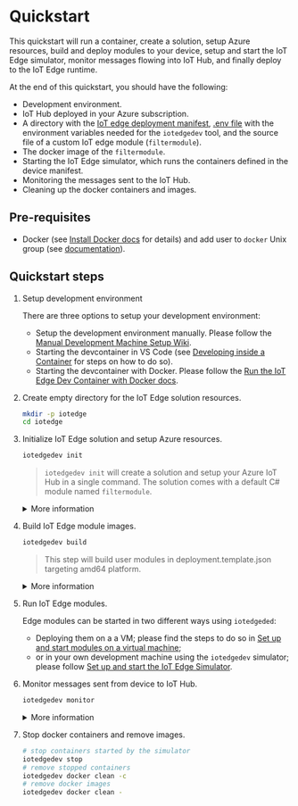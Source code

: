 # Quickstart

This quickstart will run a container, create a solution, setup Azure resources, build and deploy modules to your device, setup and start the IoT Edge simulator, monitor messages flowing into IoT Hub, and finally deploy to the IoT Edge runtime.

At the end of this quickstart, you should have the following:

- Development environment.
- IoT Hub deployed in your Azure subscription.
- A directory with the [IoT edge deployment manifest](https://docs.microsoft.com/en-us/azure/iot-edge/module-composition?view=iotedge-2020-11), [.env file](.env.tmp) with the environment variables needed for the `iotedgedev` tool, and the source file of a custom IoT edge module (`filtermodule`).
- The docker image of the `filtermodule`.
- Starting the IoT Edge simulator, which runs the containers defined in the device manifest.
- Monitoring the messages sent to the IoT Hub.
- Cleaning up the docker containers and images.

## Pre-requisites

- Docker (see [Install Docker docs](Install-Docker.md) for details) and add user to `docker` Unix group (see [documentation](https://docs.docker.com/engine/install/linux-postinstall/)).

## Quickstart steps

1. Setup development environment

    There are three options to setup your development environment:

    - Setup the development environment manually. Please follow the [Manual Development Machine Setup Wiki](https://github.com/Azure/iotedgedev/wiki/manual-dev-machine-setup).
    - Starting the devcontainer in VS Code (see [Developing inside a Container](https://code.visualstudio.com/docs/remote/containers) for steps on how to do so).
    - Starting the devcontainer with Docker. Please follow the [Run the IoT Edge Dev Container with Docker docs](Run-Devcontainer-Docker.md).

2. Create empty directory for the IoT Edge solution resources.

   ```sh
   mkdir -p iotedge
   cd iotedge
   ```

3. Initialize IoT Edge solution and setup Azure resources.

    ```sh
    iotedgedev init
    ```

    > `iotedgedev init` will create a solution and setup your Azure IoT Hub in a single command. The solution comes with a default C# module named `filtermodule`.

    <details>
    <summary>More information</summary>

    1. You will see structure of current folder like below:

    ```tree
        │  .env
        │  .gitignore
        │  deployment.debug.template.json
        │  deployment.template.json
        │
        ├─.vscode
        │      launch.json
        │
        └─modules
            └─filtermodule
                │  .gitignore
                │  Dockerfile.amd64
                │  Dockerfile.amd64.debug
                │  Dockerfile.arm32v7
                │  Dockerfile.windows-amd64
                │  filtermodule.csproj
                │  module.json
                │  Program.cs
    ```

    1. Open `.env` file, you will see the `IOTHUB_CONNECTION_STRING` and `DEVICE_CONNECTION_STRING` environment variables filled correctly.
    2. Open `deployment.template.json` file.
        1. You will see below section in the modules section:

        ```json
        "filtermodule": {
            "version": "1.0",
            "type": "docker",
            "status": "running",
            "restartPolicy": "always",
            "settings": {
                "image": "${MODULES.filtermodule}",
                "createOptions": {}
            }
        }
        ```

        1. Two default routes are added:

        ```json
        "routes": {
            "sensorTofiltermodule": "FROM /messages/modules/tempSensor/outputs/temperatureOutput INTO BrokeredEndpoint(\"/modules/filtermodule/inputs/input1\")",
            "filtermoduleToIoTHub": "FROM /messages/modules/filtermodule/outputs/* INTO $upstream"
        }
        ```

    3. You will see privacy statement like below:

        ```txt
        Welcome to iotedgedev!
        -------------------------
        Telemetry
        ---------
        The iotedgedev collects usage data in order to improve your experience.
        The data is anonymous and does not include commandline argument values.
        The data is collected by Microsoft.
        
        You can change your telemetry settings by updating 'collect_telemetry' to 'no' in ~/.iotedgedev/setting.ini
        ```

    </details>

4. Build IoT Edge module images.

    ```sh
    iotedgedev build
    ```

    > This step will build user modules in deployment.template.json targeting amd64 platform.

    <details>
    <summary>More information</summary>

    1. You will see a "BUILD COMPLETE" for each module and no error messages in the terminal output.
    2. Open `config/deployment.amd64.json` file, you will see the module image placeholders expanded correctly.
    3. Run `sudo docker image ls`, you will see the module images you just built.

    </details>

5. Run IoT Edge modules.

    Edge modules can be started in two different ways using `iotedgeded`:

    - Deploying them on a a VM; please find the steps to do so in [Set up and start modules on a virtual machine](Run-Modules-on-VM.md);
    - or in your own development machine using the `iotedgedev` simulator; please follow [Set up and start the IoT Edge Simulator](Run-Modules-on-Simulator.md).

6. Monitor messages sent from device to IoT Hub.

    ```sh
    iotedgedev monitor
    ```

    <details>
    <summary>More information</summary>

    1. You will see your expected messages sending to IoT Hub
    2. Stopping the monitor doesn't stop the simulator. It will continue running until it is explicitely stopped using `iotedgedev stop` and at that time all containers used by the simulator will be cleaned up.

    </details>

7. Stop docker containers and remove images.

    ```sh
    # stop containers started by the simulator
    iotedgedev stop
    # remove stopped containers
    iotedgedev docker clean -c
    # remove docker images
    iotedgedev docker clean -
    ```
